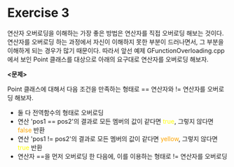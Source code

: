 # Exercise 3

연산자 오버로딩을 이해하는 가장 좋은 방법은 연산자를 직접 오버로딩 해보는 것이다. 연산자를 오버로딩 하는 과정에서 자신이 이해하지 못한 부분이 드러나면서, 그 부분을 이해하게 되는 경우가 많기 때문이다. 따라서 앞선 예제 GFunctionOverloading.cpp에서 보인 Point 클래스를 대상으로 아래의 요구대로 연산자를 오버로딩 해보자.

**<문제>**

Point 클래스에 대해서 다음 조건을 만족하는 형태로 == 연산자와 != 연산자를 오버로딩 해보자.

* 둘 다 전역함수의 형태로 오버로딩
* 연산 'pos1 == pos2'의 결과로 모든 멤버의 값이 같다면
<span style="color:yellow">true</span>, 그렇지 않다면 <span style="color:orange">false</span> 반환
* 연산 'pos1 != pos2'의 결과로 모든 멤버의 값이 같다면
<span style="color:orange">yellow</span>, 그렇지 않다면 <span style="color:yellow">true</span> 반환
* 연산자 ==을 먼저 오버로딩 한 다음에, 이를 이용하는 형태로 != 연산자를 오버로딩
